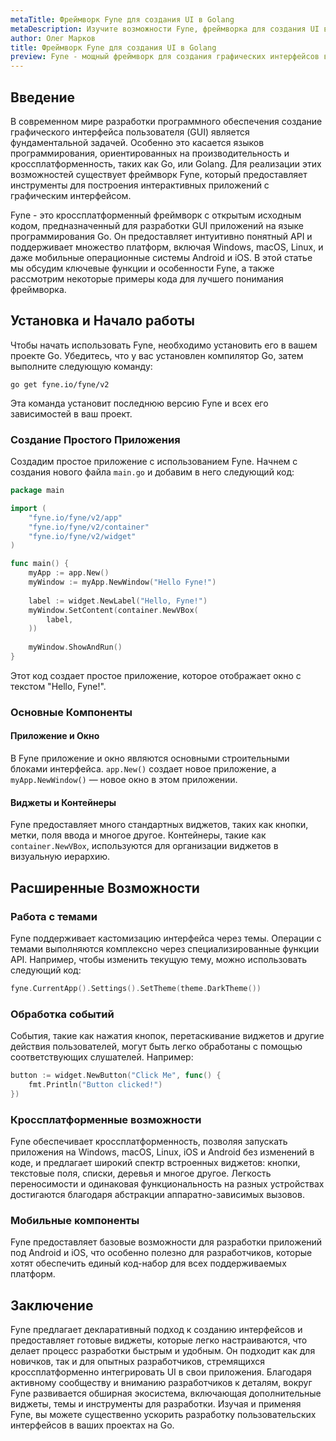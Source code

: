 ```yaml
---
metaTitle: Фреймворк Fyne для создания UI в Golang
metaDescription: Изучите возможности Fyne, фреймворка для создания UI в Go. Узнайте о его функциях, архитектуре и способах работы с интерфейсом для разработчиков.
author: Олег Марков
title: Фреймворк Fyne для создания UI в Golang
preview: Fyne - мощный фреймворк для создания графических интерфейсов в Go. Изучите его возможности, особенности и примените их на практике для создания кроссплатформенных приложений.
---
```


## Введение

В современном мире разработки программного обеспечения создание графического интерфейса пользователя (GUI) является фундаментальной задачей. Особенно это касается языков программирования, ориентированных на производительность и кроссплатформенность, таких как Go, или Golang. Для реализации этих возможностей существует фреймворк Fyne, который предоставляет инструменты для построения интерактивных приложений с графическим интерфейсом.

Fyne - это кроссплатформенный фреймворк с открытым исходным кодом, предназначенный для разработки GUI приложений на языке программирования Go. Он предоставляет интуитивно понятный API и поддерживает множество платформ, включая Windows, macOS, Linux, и даже мобильные операционные системы Android и iOS. В этой статье мы обсудим ключевые функции и особенности Fyne, а также рассмотрим некоторые примеры кода для лучшего понимания фреймворка.

## Установка и Начало работы

Чтобы начать использовать Fyne, необходимо установить его в вашем проекте Go. Убедитесь, что у вас установлен компилятор Go, затем выполните следующую команду:

```shell
go get fyne.io/fyne/v2
```

Эта команда установит последнюю версию Fyne и всех его зависимостей в ваш проект.

### Создание Простого Приложения

Создадим простое приложение с использованием Fyne. Начнем с создания нового файла `main.go` и добавим в него следующий код:

```go
package main

import (
	"fyne.io/fyne/v2/app"
	"fyne.io/fyne/v2/container"
	"fyne.io/fyne/v2/widget"
)

func main() {
	myApp := app.New()
	myWindow := myApp.NewWindow("Hello Fyne!")
	
	label := widget.NewLabel("Hello, Fyne!")
	myWindow.SetContent(container.NewVBox(
		label,
	))
	
	myWindow.ShowAndRun()
}
```

Этот код создает простое приложение, которое отображает окно с текстом "Hello, Fyne!".

### Основные Компоненты

#### Приложение и Окно

В Fyne приложение и окно являются основными строительными блоками интерфейса. `app.New()` создает новое приложение, а `myApp.NewWindow()` — новое окно в этом приложении.

#### Виджеты и Контейнеры

Fyne предоставляет много стандартных виджетов, таких как кнопки, метки, поля ввода и многое другое. Контейнеры, такие как `container.NewVBox`, используются для организации виджетов в визуальную иерархию.

## Расширенные Возможности

### Работа с темами

Fyne поддерживает кастомизацию интерфейса через темы. Операции с темами выполняются комплексно через специализированные функции API. Например, чтобы изменить текущую тему, можно использовать следующий код:

```go
fyne.CurrentApp().Settings().SetTheme(theme.DarkTheme())
```

### Обработка событий

События, такие как нажатия кнопок, перетаскивание виджетов и другие действия пользователей, могут быть легко обработаны с помощью соответствующих слушателей. Например:

```go
button := widget.NewButton("Click Me", func() {
    fmt.Println("Button clicked!")
})
```

### Кроссплатформенные возможности

Fyne обеспечивает кроссплатформенность, позволяя запускать приложения на Windows, macOS, Linux, iOS и Android без изменений в коде, и предлагает широкий спектр встроенных виджетов: кнопки, текстовые поля, списки, деревья и многое другое. Легкость переносимости и одинаковая функциональность на разных устройствах достигаются благодаря абстракции аппаратно-зависимых вызовов.

### Мобильные компоненты

Fyne предоставляет базовые возможности для разработки приложений под Android и iOS, что особенно полезно для разработчиков, которые хотят обеспечить единый код-набор для всех поддерживаемых платформ.

## Заключение

Fyne предлагает декларативный подход к созданию интерфейсов и предоставляет готовые виджеты, которые легко настраиваются, что делает процесс разработки быстрым и удобным. Он подходит как для новичков, так и для опытных разработчиков, стремящихся кроcсплатформенно интегрировать UI в свои приложения. Благодаря активному сообществу и вниманию разработчиков к деталям, вокруг Fyne развивается обширная экосистема, включающая дополнительные виджеты, темы и инструменты для разработки. Изучая и применяя Fyne, вы можете существенно ускорить разработку пользовательских интерфейсов в ваших проектах на Go.
